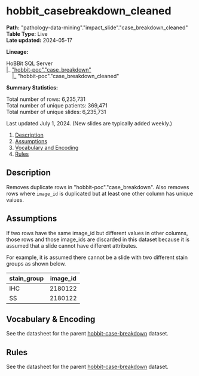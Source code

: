 # hobbit_casebreakdown_cleaned

<b>Path:</b> "pathology-data-mining"."impact_slide"."case_breakdown_cleaned" <br/>
<b>Table Type:</b> Live <br/>
<b>Late updated:</b> 2024-05-17 <br/>

<b>Lineage:</b>

HoBBit SQL Server <br/>
|_ ["hobbit-poc"."case_breakdown"](hobbit-casebreakdown.md) <br/>
&nbsp;&nbsp;&nbsp;&nbsp;|_ "hobbit-poc"."case_breakdown_cleaned" <br/>

<b>Summary Statistics:</b>

Total number of rows: 6,235,731 <br/>
Total number of unique patients: 369,471 <br/>
Total number of unique slides: 6,235,731 <br/>

Last updated July 1, 2024.  (New slides are typically added weekly.)

1. [Description](#description)
2. [Assumptions](#assumptions)
3. [Vocabulary and Encoding](#vocabulary)
3. [Rules](#rules)

## Description <a name="description"></a>

Removes duplicate rows in "hobbit-poc"."case_breakdown".  Also removes rows where `image_id` is duplicated but at least one other column has unique vaiues. 

## Assumptions

If two rows have the same image_id but different values in other columns, those rows and those image_ids are discarded in this dataset because it is assumed that a slide cannot have different attributes. 

For example, it is assumed there cannot be a slide with two different stain groups as shown below.

| **stain_group** | **image_id** |
|---|---|
| IHC | 2180122 |
| SS | 2180122 |

## Vocabulary & Encoding <a name="vocabulary"></a>

See the datasheet for the parent [hobbit-case-breakdown](hobbit-casebreakdown.md) dataset. 
 
## Rules

See the datasheet for the parent [hobbit-case-breakdown](hobbit-casebreakdown.md) dataset. 
